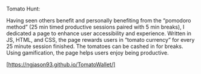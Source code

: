Tomato Hunt:


Having seen others benefit and personally benefiting from the “pomodoro method” (25 min timed productive sessions paired with 5 min breaks), I dedicated a page to enhance user accessibility and experience. Written in JS, HTML, and CSS, the page rewards users in “tomato currency” for every 25 minute session finished. The tomatoes can be cashed in for breaks. Using gamification, the page helps users enjoy being productive.


[https://ngjason93.github.io/TomatoWallet/]
